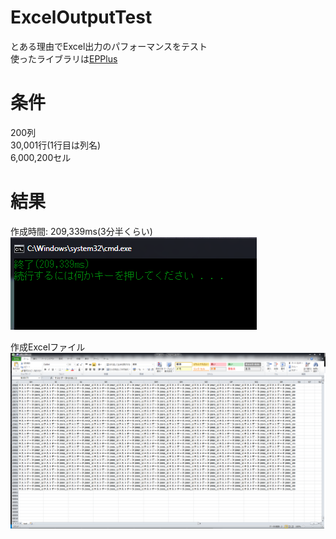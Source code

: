 # ExcelOutputTest
とある理由でExcel出力のパフォーマンスをテスト  
使ったライブラリは[EPPlus](http://epplus.codeplex.com/ "EPPlus")  

# 条件
200列  
30,001行(1行目は列名)  
6,000,200セル    

# 結果
作成時間: 209,339ms(3分半くらい)  
![result1](https://github.com/KeisukeKudo/ImageStorage/blob/master/ExcelOutputTestResult1.png)  

作成Excelファイル  
![result2](https://github.com/KeisukeKudo/ImageStorage/blob/master/ExcelOutputTestResult2.png)  
